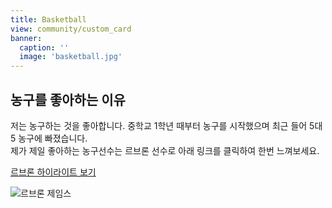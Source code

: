 ```yaml
---
title: Basketball
view: community/custom_card
banner:
  caption: ''
  image: 'basketball.jpg'
---
```


## 농구를 좋아하는 이유

저는 농구하는 것을 좋아합니다. 중학교 1학년 때부터 농구를 시작했으며 최근 들어 5대5 농구에 빠졌습니다.  
제가 제일 좋아하는 농구선수는 르브론 선수로 아래 링크를 클릭하여 한번 느껴보세요.

[르브론 하이라이트 보기](https://www.youtube.com/watch?v=mUyzyIgzVpI&ab_channel=NBA)

![르브론 제임스](/images/lebron.jpg)
